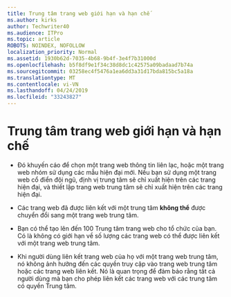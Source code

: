 ```yaml
---
title: Trung tâm trang web giới hạn và hạn chế
ms.author: kirks
author: Techwriter40
ms.audience: ITPro
ms.topic: article
ROBOTS: NOINDEX, NOFOLLOW
localization_priority: Normal
ms.assetid: 1930b62d-7035-4b68-9b4f-3e4f7b31000d
ms.openlocfilehash: b5f8df9e1f34c38d8dc1c42575a09badaad7b74a
ms.sourcegitcommit: 03258ec4f5476a1ea6dd3a31d17bda815bc5a18a
ms.translationtype: MT
ms.contentlocale: vi-VN
ms.lasthandoff: 04/24/2019
ms.locfileid: "33243827"
---
```

# <a name="hub-site-limits-and-restrictions"></a>Trung tâm trang web giới hạn và hạn chế


- Đó khuyến cáo để chọn một trang web thông tin liên lạc, hoặc một trang web nhóm sử dụng các mẫu hiện đại mới. Nếu bạn sử dụng một trang web cổ điển đội ngũ, định vị trung tâm sẽ chỉ xuất hiện trên các trang hiện đại, và thiết lập trang web trung tâm sẽ chỉ xuất hiện trên các trang hiện đại.


- Các trang web đã được liên kết với một trung tâm **không thể** được chuyển đổi sang một trang web trung tâm.


- Bạn có thể tạo lên đến 100 Trung tâm trang web cho tổ chức của bạn. Có là không có giới hạn về số lượng các trang web có thể được liên kết với một trang web trung tâm.


- Khi người dùng liên kết trang web của họ với một trang web trung tâm, nó không ảnh hưởng đến các quyền truy cập vào trang web trung tâm hoặc các trang web liên kết. Nó là quan trọng để đảm bảo rằng tất cả người dùng mà bạn cho phép liên kết các trang web với các trung tâm có quyền Trung tâm.

